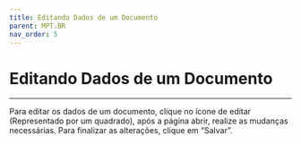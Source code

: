 ```yaml
---
title: Editando Dados de um Documento
parent: MPT.BR
nav_order: 5
---
```


# Editando Dados de um Documento
---

Para editar os dados de um documento, clique no ícone de editar (Representado por um quadrado), após a página abrir, realize as mudanças necessárias. Para finalizar as alterações, clique em “Salvar”.
